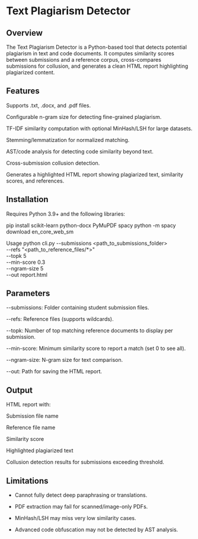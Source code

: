 # Text Plagiarism Detector
## Overview

The Text Plagiarism Detector is a Python-based tool that detects potential plagiarism in text and code documents. It computes similarity scores between submissions and a reference corpus, cross-compares submissions for collusion, and generates a clean HTML report highlighting plagiarized content.

## Features

Supports .txt, .docx, and .pdf files.

Configurable n-gram size for detecting fine-grained plagiarism.

TF-IDF similarity computation with optional MinHash/LSH for large datasets.

Stemming/lemmatization for normalized matching.

AST/code analysis for detecting code similarity beyond text.

Cross-submission collusion detection.

Generates a highlighted HTML report showing plagiarized text, similarity scores, and references.

## Installation

Requires Python 3.9+ and the following libraries:

pip install scikit-learn python-docx PyMuPDF spacy
python -m spacy download en_core_web_sm

Usage
python cli.py --submissions <path_to_submissions_folder> \
              --refs "<path_to_reference_files/*>" \
              --topk 5 \
              --min-score 0.3 \
              --ngram-size 5 \
              --out report.html

## Parameters

--submissions: Folder containing student submission files.

--refs: Reference files (supports wildcards).

--topk: Number of top matching reference documents to display per submission.

--min-score: Minimum similarity score to report a match (set 0 to see all).

--ngram-size: N-gram size for text comparison.

--out: Path for saving the HTML report.

## Output

HTML report with:

Submission file name

Reference file name

Similarity score

Highlighted plagiarized text

Collusion detection results for submissions exceeding threshold.

## Limitations

- Cannot fully detect deep paraphrasing or translations.

- PDF extraction may fail for scanned/image-only PDFs.

- MinHash/LSH may miss very low similarity cases.

- Advanced code obfuscation may not be detected by AST analysis.
